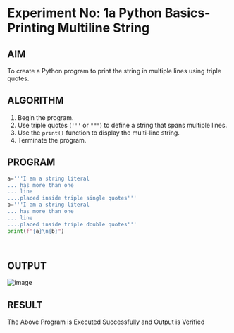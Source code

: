 # Experiment No: 1a Python Basics- Printing Multiline String

## AIM  
To create a Python program to print the string in multiple lines using triple quotes.

## ALGORITHM  
1. Begin the program.  
2. Use triple quotes (`'''` or `"""`) to define a string that spans multiple lines.  
3. Use the `print()` function to display the multi-line string.  
4. Terminate the program.

## PROGRAM
```python
a='''I am a string literal
... has more than one
... line
....placed inside triple single quotes'''
b='''I am a string literal
... has more than one
... line
....placed inside triple double quotes'''
print(f"{a}\n{b}")

 
```
## OUTPUT
![image](https://github.com/user-attachments/assets/c72ad8dc-cb98-4cc4-b6ff-8e383e7c6471)


## RESULT
The Above Program is Executed Successfully and Output is Verified

